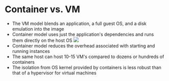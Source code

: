 # Container vs. VM

* The VM model blends an application, a full guest OS, and a disk emulation into the image
* Container model uses just the application's dependencies and runs them directly on the host OS
  ![](/media/container-vs-vm.jpg)
* Container model reduces the overhead associated with starting and running instances
* The same host can host 10-15 VM's compared to dozens or hundreds of containers
* The isolation from OS kernel provided by containers is less robust than that of a hypervisor for virtual machines
